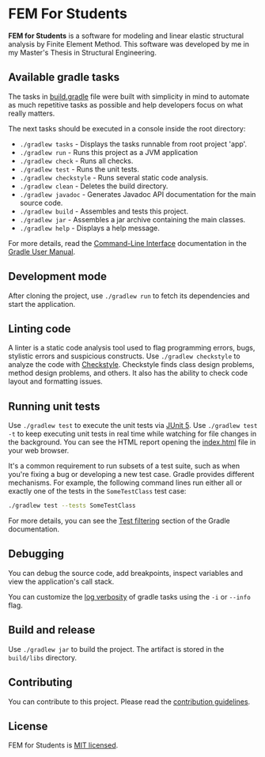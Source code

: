# FEM For Students

**FEM for Students** is a software for modeling and linear elastic structural analysis by Finite Element Method.
This software was developed by me in my Master's Thesis in Structural Engineering.

## Available gradle tasks

The tasks in [build.gradle](build.gradle) file were built with simplicity in mind to automate as much repetitive tasks as possible and help developers focus on what really matters.

The next tasks should be executed in a console inside the root directory:

- `./gradlew tasks` - Displays the tasks runnable from root project 'app'.
- `./gradlew run` - Runs this project as a JVM application
- `./gradlew check` - Runs all checks.
- `./gradlew test` - Runs the unit tests.
- `./gradlew checkstyle` - Runs several static code analysis.
- `./gradlew clean` - Deletes the build directory.
- `./gradlew javadoc` - Generates Javadoc API documentation for the main source code.
- `./gradlew build` - Assembles and tests this project.
- `./gradlew jar` - Assembles a jar archive containing the main classes.
- `./gradlew help` - Displays a help message.

For more details, read the [Command-Line Interface](https://docs.gradle.org/current/userguide/command_line_interface.html) documentation in the [Gradle User Manual](https://docs.gradle.org/current/userguide/userguide.html).

## Development mode

After cloning the project, use `./gradlew run` to fetch its dependencies and start the application.

## Linting code

A linter is a static code analysis tool used to flag programming errors, bugs, stylistic errors and suspicious constructs.
Use `./gradlew checkstyle` to analyze the code with [Checkstyle](https://checkstyle.sourceforge.io/).
Checkstyle finds class design problems, method design problems, and others. It also has the ability to check code layout and formatting issues.

## Running unit tests

Use `./gradlew test` to execute the unit tests via [JUnit 5](https://junit.org/junit5/).
Use `./gradlew test -t` to keep executing unit tests in real time while watching for file changes in the background.
You can see the HTML report opening the [index.html](build/reports/tests/test/index.html) file in your web browser.

It's a common requirement to run subsets of a test suite, such as when you're fixing a bug or developing a new test case.
Gradle provides different mechanisms.
For example, the following command lines run either all or exactly one of the tests in the `SomeTestClass` test case:

```bash
./gradlew test --tests SomeTestClass
```

For more details, you can see the [Test filtering](https://docs.gradle.org/current/userguide/java_testing.html#test_filtering) section of the Gradle documentation.

## Debugging

You can debug the source code, add breakpoints, inspect variables and view the application's call stack.

You can customize the [log verbosity](https://docs.gradle.org/current/userguide/logging.html#logging) of gradle tasks using the `-i` or `--info` flag.

## Build and release

Use `./gradlew jar` to build the project. The artifact is stored in the `build/libs` directory.

## Contributing

You can contribute to this project.
Please read the [contribution guidelines](CONTRIBUTING.md).

## License

FEM for Students is [MIT licensed](LICENSE).
